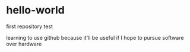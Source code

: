 # hello-world
first repository test



learning to use github because it'll be useful if I hope to pursue software over hardware
